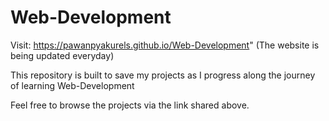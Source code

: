 # Web-Development
Visit: https://pawanpyakurels.github.io/Web-Development" (The website is being updated everyday)
<p>This repository is built to save my projects as I progress along the journey of learning Web-Development</p>
<p> Feel free to browse the projects via the link shared above.
